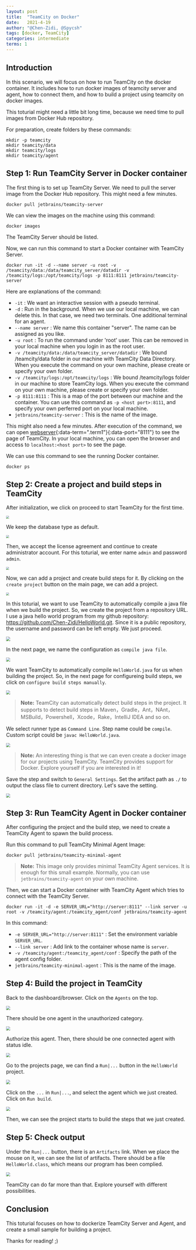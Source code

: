 ```yaml
---
layout: post
title:  "TeamCity on Docker"
date:   2021-4-19
author: "@Chen-Zidi, @Spycsh"
tags: [docker, TeamCity]
categories: intermediate
terms: 1
---
```



## Introduction

In this scenario, we will focus on how to run TeamCity on the docker container. It includes how to run docker images of teamcity server and agent, how to connect them, and how to build a project using teamcity on docker images. 

This toturial might need a little bit long time, because we need time to pull images from Docker Hub repository.

For preparation, create folders by these commands:

```.term1
mkdir -p teamcity
mkdir teamcity/data
mkdir teamcity/logs
mkdir teamcity/agent
```

## Step 1: Run TeamCity Server in Docker container


The first thing is to set up TeamCity Server. We need to pull the server image from the Docker Hub repository. This might need a few minutes.


```.term1
docker pull jetbrains/teamcity-server
```

We can view the images on the machine using this command:

```.term1
docker images
```
The TeamCity Server should be listed.

Now, we can run this command to start a Docker container with TeamCity Server. 

```.term1
docker run -it -d --name server -u root -v /teamcity/data:/data/teamcity_server/datadir -v /teamcity/logs:/opt/teamcity/logs -p 8111:8111 jetbrains/teamcity-server
```

Here are explanations of the command:
- `-it` : We want an interactive session with a pseudo terminal.
- `-d` : Run in the background. When we use our local machine, we can delete this. In that case, we need two terminals. One additional terminal for an agent.
- `--name server` : We name this container "server". The name can be assigned as you like.
- `-u root` : To run the command under 'root' user. This can be removed in your local machine when you login in as the root user.
- `-v /teamcity/data:/data/teamcity_server/datadir` : We bound /teamcity/data folder in our machine with TeamCity Data Directory. When you execute the command on your own machine, please create or specify your own folder.
- `-v /teamcity/logs:/opt/teamcity/logs` :  We bound /teamcity/logs folder in our machine to store TeamCity logs. When you execute the command on your own machine, please create or specify your own folder.
- `-p 8111:8111` : This is a map of the port between our machine and the container. You can use this command as `-p <host port>:8111`, and specify your own perferred port on your local machine.
- `jetbrains/teamcity-server` : This is the name of the image.

This might also need a few minutes. After execution of the command, we can open [webserver](/){:data-term=".term1"}{:data-port="8111"} to see the page of TeamCity. In your local machine, you can open the browser and access to `localhost:<host port>` to see the page.  

We can use this command to see the running Docker container.

```.term1
docker ps
```

## Step 2: Create a project and build steps in TeamCity

After initialization, we click on proceed to start TeamCity for the first time.

<img src="../images/docker-teamcity-first-start.JPG" style="zoom:50%">

We keep the database type as default.

<img src="../images/docker-teamcity-database-type.JPG" style="zoom:50%">

Then, we accept the license agreement and continue to create administrator account. For this toturial, we enter name `admin` and password `admin`. 

<img src="../images/docker-teamcity-create-account.JPG" style="zoom:50%">


Now, we can add a project and create build steps for it. By clicking on the `create project` button on the main page, we can add a project.

<img src="../images/docker-teamcity-main-page.JPG" style="zoom:50%">

In this toturial, we want to use TeamCity to automatically compile a java file when we build the project. So, we create the project from a repository URL. I use a java hello world program from my github repository: https://github.com/Chen-Zidi/HelloWorld.git. Since it is a public repository, the username and password can be left empty. We just proceed. 

<img src="../images/docker-teamcity-create-project.JPG" style="zoom:70%">



In the next page, we name the configuration as `compile java file`.


<img src="../images/docker-teamcity-name-config.JPG" style="zoom:70%">


We want TeamCity to automatically compile `HelloWorld.java` for us when building the project. So, in the next page for configureing build steps, we click on `configure build steps manually`.

<img src="../images/docker-teamcity-config-manually.JPG" style="zoom:70%">



> **Note:** TeamCity can automatically detect build steps in the project. It supports to detect build steps in Maven，Gradle，Ant，NAnt，MSBuild，Powershell，Xcode，Rake，IntelliJ IDEA and so on.


 We select runner type as `Command Line`. Step name could be `compile`. Custom script could be `javac HelloWorld.java`. 

<img src="../images/docker-teamcity-create-build.JPG" style="zoom:70%">

> **Note:** An interesting thing is that we can even create a docker image for our projects using TeamCity. TeamCity provides support for Docker. Explore yourself if you are interested in it!

Save the step and switch to `General Settings`. Set the artifact path as `./` to output the class file to current directory. Let's save the setting. 

<img src="../images/docker-teamcity-artificate-path.JPG" style="zoom:70%">


## Step 3: Run TeamCity Agent in Docker container


After configuring the project and the build step, we need to create a TeamCity Agent to spawn the build process. 

Run this command to pull TeamCity Minimal Agent Image:
```
docker pull jetbrains/teamcity-minimal-agent
```
> **Note:** This image only provides minimal TeamCity Agent services. It is enough for this small example. Normally, you can use `jetbrains/teamcity-agent` on your own machine.

Then, we can start a Docker container with TeamCity Agent which tries to connect with the TeamCity Server.
```.term1
docker run -it -d -e SERVER_URL="http://server:8111" --link server -u root -v /teamcity/agent:/teamcity_agent/conf jetbrains/teamcity-agent
```
In this command:
- `-e SERVER_URL="http://server:8111"` : Set the environment variable `SERVER_URL`.
- `--link server` : Add link to the container whose name is `server`.
- `-v /teamcity/agent:/teamcity_agent/conf` : Specify the path of the agent config folder.
- `jetbrains/teamcity-minimal-agent` : This is the name of the image.

## Step 4: Build the project in TeamCity



Back to the dashboard/browser. Click on the `Agents` on the top.  


<img src="../images/docker-teamcity-top-bar.JPG" style="zoom:70%">

There should be one agent in the unauthorized category.

<img src="../images/docker-teamcity-unauthorized-agent.JPG" style="zoom:70%">

Authorize this agent. Then, there should be one connected agent with status idle.

<img src="../images/docker-teamcity-connected-agent.JPG" style="zoom:70%">

Go to the projects page, we can find a `Run|...` button in the `HelloWorld` project. 

<img src="../images/docker-teamcity-project.JPG" style="zoom:70%">

Click on the `...` in `Run|...`, and select the agent which we just created. Click on `Run build`. 

<img src="../images/docker-teamcity-run-config.JPG" style="zoom:70%">

Then, we can see the project starts to build the steps that we just created.


## Step 5: Check output

Under the `Run|...` button, there is an `Artifacts` link. When we place the mouse on it, we can see the list of artifacts. There should be a file `HelloWorld.class`, which means our program has been complied. 

<img src="../images/docker-teamcity-check-result.JPG" style="zoom:70%">

TeamCity can do far more than that. Explore yourself with different possibilities. 

## Conclusion

This toturial focuses on how to dockerize TeamCity Server and Agent, and create a small sample for building a project. 

Thanks for reading! ;)
